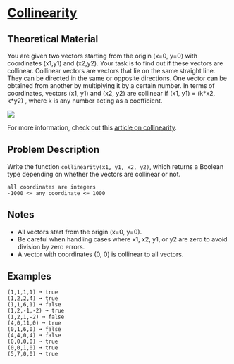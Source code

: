 # [Collinearity](https://www.codewars.com/kata/collinearity "https://www.codewars.com/kata/65ba420888906c1f86e1e680")

## Theoretical Material

You are given two vectors starting from the origin (x=0, y=0) with coordinates (x1,y1) and (x2,y2). Your task is to find
out if these vectors are collinear. Collinear vectors are vectors that lie on the same straight line. They can be
directed in the same or opposite directions. One vector can be obtained from another by multiplying it by a certain
number. In terms of coordinates, vectors (x1, y1) and (x2, y2) are collinear if (x1, y1) = (k\*x2, k\*y2) , where k is
any number acting as a coefficient.

![](https://d138zd1ktt9iqe.cloudfront.net/media/seo_landing_files/collinear-vectors-1627481628.png)

For more information, check out this [article on collinearity](https://www.cuemath.com/geometry/collinear-vectors/).

## Problem Description

Write the function `collinearity(x1, y1, x2, y2)`, which returns a Boolean type depending on whether the vectors are
collinear or not.

```
all coordinates are integers
-1000 <= any coordinate <= 1000
```

## Notes

- All vectors start from the origin (x=0, y=0).
- Be careful when handling cases where x1, x2, y1, or y2 are zero to avoid division by zero errors.
- A vector with coordinates (0, 0) is collinear to all vectors.

## Examples

```
(1,1,1,1) ➞ true
(1,2,2,4) ➞ true
(1,1,6,1) ➞ false
(1,2,-1,-2) ➞ true
(1,2,1,-2) ➞ false
(4,0,11,0) ➞ true
(0,1,6,0) ➞ false
(4,4,0,4) ➞ false
(0,0,0,0) ➞ true
(0,0,1,0) ➞ true
(5,7,0,0) ➞ true
```